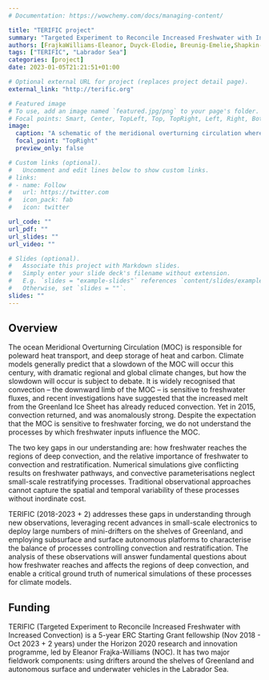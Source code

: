 ```yaml
---
# Documentation: https://wowchemy.com/docs/managing-content/

title: "TERIFIC project"
summary: "Targeted Experiment to Reconcile Increased Freshwater with Increased Convection"
authors: [FrajkaWilliams-Eleanor, Duyck-Elodie, Breunig-Emelie,Shapkin-Boris, Schultz-Katja, Sorge-Yves]
tags: ["TERIFIC", "Labrador Sea"]
categories: [project]
date: 2023-01-05T21:21:51+01:00

# Optional external URL for project (replaces project detail page).
external_link: "http://terific.org"

# Featured image
# To use, add an image named `featured.jpg/png` to your page's folder.
# Focal points: Smart, Center, TopLeft, Top, TopRight, Left, Right, BottomLeft, Bottom, BottomRight.
image:
  caption: "A schematic of the meridional overturning circulation where red lines show the northward flowing warm waters, and the blue lines, the deep water formed through open ocean convection."
  focal_point: "TopRight"
  preview_only: false

# Custom links (optional).
#   Uncomment and edit lines below to show custom links.
# links:
# - name: Follow
#   url: https://twitter.com
#   icon_pack: fab
#   icon: twitter

url_code: ""
url_pdf: ""
url_slides: ""
url_video: ""

# Slides (optional).
#   Associate this project with Markdown slides.
#   Simply enter your slide deck's filename without extension.
#   E.g. `slides = "example-slides"` references `content/slides/example-slides.md`.
#   Otherwise, set `slides = ""`.
slides: ""
---
```


## Overview

The ocean Meridional Overturning Circulation (MOC) is responsible for poleward heat transport, and deep storage of heat and carbon. Climate models generally predict that a slowdown of the MOC will occur this century, with dramatic regional and global climate changes, but how the slowdown will occur is subject to debate. It is widely recognised that convection – the downward limb of the MOC – is sensitive to freshwater fluxes, and recent investigations have suggested that the increased melt from the Greenland Ice Sheet has already reduced convection. Yet in 2015, convection returned, and was anomalously strong. Despite the expectation that the MOC is sensitive to freshwater forcing, we do not understand the processes by which freshwater inputs influence the MOC.

The two key gaps in our understanding are: how freshwater reaches the regions of deep convection, and the relative importance of freshwater to convection and restratification. Numerical simulations give conflicting results on freshwater pathways, and convective parameterisations neglect small-scale restratifying processes. Traditional observational approaches cannot capture the spatial and temporal variability of these processes without inordinate cost.

TERIFIC (2018-2023 + 2) addresses these gaps in understanding through new observations, leveraging recent advances in small-scale electronics to deploy large numbers of mini-drifters on the shelves of Greenland, and employing subsurface and surface autonomous platforms to characterise the balance of processes controlling convection and restratification. The analysis of these observations will answer fundamental questions about how freshwater reaches and affects the regions of deep convection, and enable a critical ground truth of numerical simulations of these processes for climate models.

## Funding 
TERIFIC (Targeted Experiment to Reconcile Increased Freshwater with Increased Convection) is a 5-year ERC Starting Grant fellowship (Nov 2018 - Oct 2023 + 2 years) under the Horizon 2020 research and innovation programme, led by Eleanor Frajka-Williams (NOC).  It has two major fieldwork components: using drifters around the shelves of Greenland and autonomous surface and underwater vehicles in the Labrador Sea.  